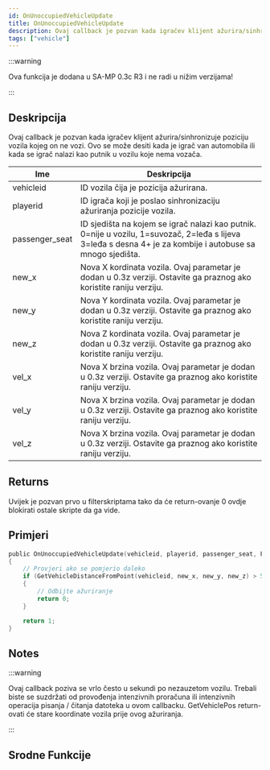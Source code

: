 ```yaml
---
id: OnUnoccupiedVehicleUpdate
title: OnUnoccupiedVehicleUpdate
description: Ovaj callback je pozvan kada igračev klijent ažurira/sinhronizuje poziciju vozila kojeg on ne vozi.
tags: ["vehicle"]
---
```


:::warning

Ova funkcija je dodana u SA-MP 0.3c R3 i ne radi u nižim verzijama!

:::

## Deskripcija

Ovaj callback je pozvan kada igračev klijent ažurira/sinhronizuje poziciju vozila kojeg on ne vozi. Ovo se može desiti kada je igrač van automobila ili kada se igrač nalazi kao putnik u vozilu koje nema vozača.

| Ime            | Deskripcija                                                                                                                                                |
| -------------- | ---------------------------------------------------------------------------------------------------------------------------------------------------------- |
| vehicleid      | ID vozila čija je pozicija ažurirana.                                                                                                                      |
| playerid       | ID igrača koji je poslao sinhronizaciju ažuriranja pozicije vozila.                                                                                        |
| passenger_seat | ID sjedišta na kojem se igrač nalazi kao putnik. 0=nije u vozilu, 1=suvozač, 2=leđa s lijeva 3=leđa s desna 4+ je za kombije i autobuse sa mnogo sjedišta. |
| new_x          | Nova X kordinata vozila. Ovaj parametar je dodan u 0.3z verziji. Ostavite ga praznog ako koristite raniju verziju.                                         |
| new_y          | Nova Y kordinata vozila. Ovaj parametar je dodan u 0.3z verziji. Ostavite ga praznog ako koristite raniju verziju.                                         |
| new_z          | Nova Z kordinata vozila. Ovaj parametar je dodan u 0.3z verziji. Ostavite ga praznog ako koristite raniju verziju.                                         |
| vel_x          | Nova X brzina vozila. Ovaj parametar je dodan u 0.3z verziji. Ostavite ga praznog ako koristite raniju verziju.                                            |
| vel_y          | Nova X brzina vozila. Ovaj parametar je dodan u 0.3z verziji. Ostavite ga praznog ako koristite raniju verziju.                                            |
| vel_z          | Nova X brzina vozila. Ovaj parametar je dodan u 0.3z verziji. Ostavite ga praznog ako koristite raniju verziju.                                            |

## Returns

Uvijek je pozvan prvo u filterskriptama tako da će return-ovanje 0 ovdje blokirati ostale skripte da ga vide.

## Primjeri

```c
public OnUnoccupiedVehicleUpdate(vehicleid, playerid, passenger_seat, Float:new_x, Float:new_y, Float:new_z, Float:vel_x, Float:vel_y, Float:vel_z)
{
    // Provjeri ako se pomjerio daleko
    if (GetVehicleDistanceFromPoint(vehicleid, new_x, new_y, new_z) > 50.0)
    {
        // Odbijte ažuriranje
        return 0;
    }

    return 1;
}
```

## Notes

:::warning

Ovaj callback poziva se vrlo često u sekundi po nezauzetom vozilu. Trebali biste se suzdržati od provođenja intenzivnih proračuna ili intenzivnih operacija pisanja / čitanja datoteka u ovom callbacku. GetVehiclePos return-ovati će stare koordinate vozila prije ovog ažuriranja.

:::

## Srodne Funkcije
